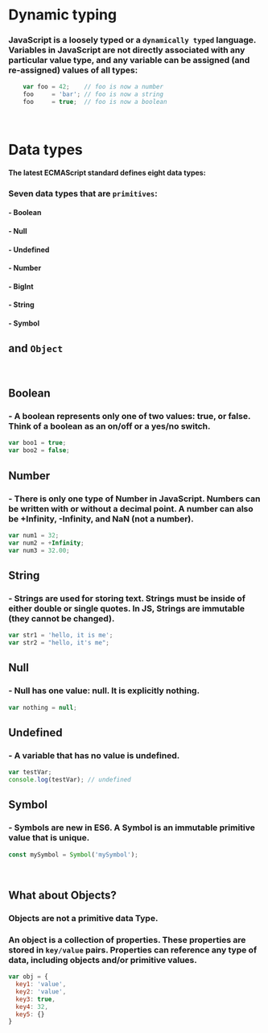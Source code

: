 # Dynamic typing

### JavaScript is a loosely typed or a `dynamically typed` language. Variables in JavaScript are not directly associated with any particular value type, and any variable can be assigned (and re-assigned) values of all types:


```javascript
    var foo = 42;    // foo is now a number
    foo     = 'bar'; // foo is now a string
    foo     = true;  // foo is now a boolean
```
&nbsp; 
# Data types

#### The latest ECMAScript standard defines eight data types:

### Seven data types that are `primitives`:
#### -  Boolean
#### -  Null
#### -  Undefined
#### - Number
#### -  BigInt
#### -  String
#### -  Symbol

##  and `Object`
&nbsp;

## Boolean
### - A boolean represents only one of two values: true, or false. Think of a boolean as an on/off or a yes/no switch.
```javascript
var boo1 = true;
var boo2 = false;
```

## Number
### - There is only one type of Number in JavaScript. Numbers can be written with or without a decimal point. A number can also be +Infinity, -Infinity, and NaN (not a number).
``` javascript
var num1 = 32;
var num2 = +Infinity;
var num3 = 32.00;
```

## String
### - Strings are used for storing text. Strings must be inside of either double or single quotes. In JS, Strings are immutable (they cannot be changed).
```javascript
var str1 = 'hello, it is me';
var str2 = "hello, it's me";
```

## Null

### - Null has one value: null. It is explicitly nothing.
```javascript
var nothing = null;
```

## Undefined
### - A variable that has no value is undefined.
```javascript
var testVar;
console.log(testVar); // undefined
```

## Symbol
### - Symbols are new in ES6. A Symbol is an immutable primitive value that is unique. 
```javascript
const mySymbol = Symbol('mySymbol');
```
&nbsp;


## What about Objects?

### Objects are not a primitive data Type.

### An object is a collection of properties. These properties are stored in `key/value` pairs. Properties can reference any type of data, including objects and/or primitive values.
```javascript
var obj = {
  key1: 'value',
  key2: 'value',
  key3: true,
  key4: 32,
  key5: {}
}
```



